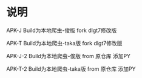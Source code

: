# 说明

APK-J Build为本地爬虫-俊版 fork dlgt7修改版

APK-T Build为本地爬虫-taka版 fork dlgt7修改版

APK-J-2 Build为本地爬虫-俊版 from 原仓库 添加PY

APK-T-2 Build为本地爬虫-taka版 from 原仓库 添加PY


